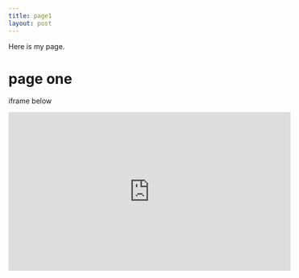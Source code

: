```yaml
---
title: page1
layout: post
---
```


Here is my page.
# page one


iframe below 

<iframe width="560" height="315" src="https://www.youtube.com/embed/Pg_qAN0PAcM" frameborder="0" allowfullscreen></iframe>

